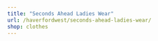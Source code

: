 ```yaml
---
title: "Seconds Ahead Ladies Wear"
url: /haverfordwest/seconds-ahead-ladies-wear/
shop: clothes
---
```

